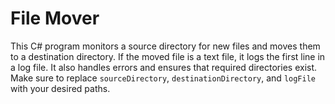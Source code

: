# File Mover

This C# program monitors a source directory for new files and moves them to a destination directory. If the moved file is a text file, it logs the first line in a log file. It also handles errors and ensures that required directories exist. Make sure to replace `sourceDirectory`, `destinationDirectory`, and `logFile` with your desired paths.
